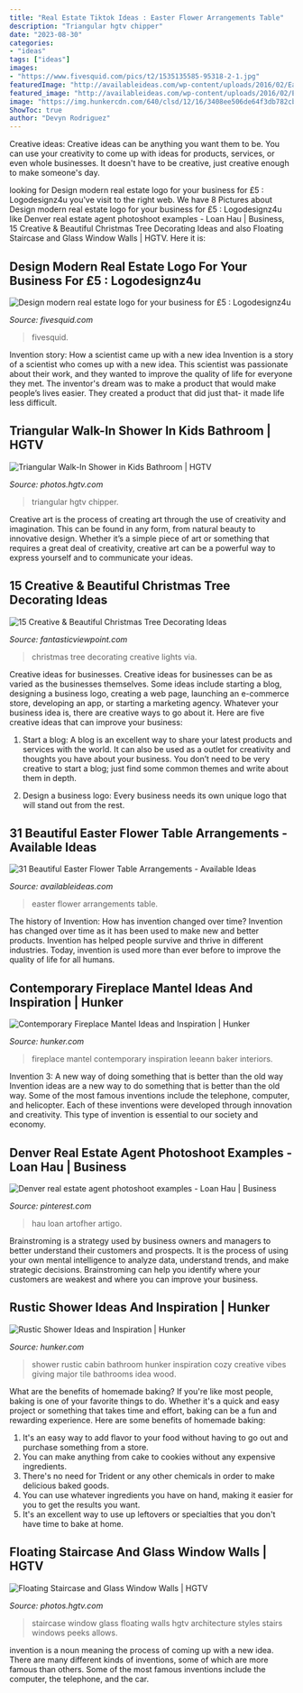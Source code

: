 ```yaml
---
title: "Real Estate Tiktok Ideas : Easter Flower Arrangements Table"
description: "Triangular hgtv chipper"
date: "2023-08-30"
categories:
- "ideas"
tags: ["ideas"]
images:
- "https://www.fivesquid.com/pics/t2/1535135585-95318-2-1.jpg"
featuredImage: "http://availableideas.com/wp-content/uploads/2016/02/Easter-Flower-Table-Arrangements-20.jpg"
featured_image: "http://availableideas.com/wp-content/uploads/2016/02/Easter-Flower-Table-Arrangements-20.jpg"
image: "https://img.hunkercdn.com/640/clsd/12/16/3408ee506de64f3db782cb62fe0dabec.jpg"
ShowToc: true
author: "Devyn Rodriguez"
---
```



Creative ideas:
Creative ideas can be anything you want them to be. You can use your creativity to come up with ideas for products, services, or even whole businesses. It doesn't have to be creative, just creative enough to make someone's day.

	

		
looking for Design modern real estate logo for your business for £5 : Logodesignz4u you've visit to the right web. We have 8 Pictures about Design modern real estate logo for your business for £5 : Logodesignz4u like Denver real estate agent photoshoot examples - Loan Hau | Business, 15 Creative &amp; Beautiful Christmas Tree Decorating Ideas and also Floating Staircase and Glass Window Walls | HGTV. Here it is:
		
    
## Design Modern Real Estate Logo For Your Business For £5 : Logodesignz4u

<img loading=lazy src="https://www.fivesquid.com/pics/t2/1535135585-95318-2-1.jpg" onerror="this.onerror=null;this.src='https://tse1.mm.bing.net/th?id=OIP.UFTBRL5Bh-qEd8s-spEuVwHaE7&amp;pid=15.1';" alt="Design modern real estate logo for your business for £5 : Logodesignz4u">

_Source: fivesquid.com_

>fivesquid. 

	

Invention story: How a scientist came up with a new idea
Invention is a story of a scientist who comes up with a new idea. This scientist was passionate about their work, and they wanted to improve the quality of life for everyone they met. The inventor's dream was to make a product that would make people’s lives easier. They created a product that did just that- it made life less difficult.

    
## Triangular Walk-In Shower In Kids Bathroom | HGTV

<img loading=lazy src="https://hgtvhome.sndimg.com/content/dam/images/hgtv/fullset/2017/9/15/0/IO_Kristianne-Watts_Redefined-Industrial_8.jpg.rend.hgtvcom.966.1449.suffix/1505492240907.jpeg" onerror="this.onerror=null;this.src='https://tse1.mm.bing.net/th?id=OIP.KF__vh7tMw4SbDNiVI6r8QHaLH&amp;pid=15.1';" alt="Triangular Walk-In Shower in Kids Bathroom | HGTV">

_Source: photos.hgtv.com_

>triangular hgtv chipper. 

	

Creative art is the process of creating art through the use of creativity and imagination. This can be found in any form, from natural beauty to innovative design. Whether it’s a simple piece of art or something that requires a great deal of creativity, creative art can be a powerful way to express yourself and to communicate your ideas.

    
## 15 Creative &amp; Beautiful Christmas Tree Decorating Ideas

<img loading=lazy src="http://www.fantasticviewpoint.com/wp-content/uploads/2014/12/santas-best-christmas-designs-.-com-Suzy-q-better-decorating-bible-blog-fabulous-Christmas-tree-how-to-design-home-makeover-color-scheme-ornaments-lights-wire-trunk-beads-garland-nuts.jpg" onerror="this.onerror=null;this.src='https://tse4.mm.bing.net/th?id=OIP.KzJyavuH7OjNeZQy4hEfawHaJ5&amp;pid=15.1';" alt="15 Creative &amp; Beautiful Christmas Tree Decorating Ideas">

_Source: fantasticviewpoint.com_

>christmas tree decorating creative lights via. 

	

Creative ideas for businesses.
Creative ideas for businesses can be as varied as the businesses themselves. Some ideas include starting a blog, designing a business logo, creating a web page, launching an e-commerce store, developing an app, or starting a marketing agency. Whatever your business idea is, there are creative ways to go about it. Here are five creative ideas that can improve your business:
1. Start a blog: A blog is an excellent way to share your latest products and services with the world. It can also be used as a outlet for creativity and thoughts you have about your business. You don’t need to be very creative to start a blog; just find some common themes and write about them in depth.

2. Design a business logo: Every business needs its own unique logo that will stand out from the rest.

    
## 31 Beautiful Easter Flower Table Arrangements - Available Ideas

<img loading=lazy src="http://availableideas.com/wp-content/uploads/2016/02/Easter-Flower-Table-Arrangements-20.jpg" onerror="this.onerror=null;this.src='https://tse3.mm.bing.net/th?id=OIP.jXw3fNu2ukaHnB_08Egx5QHaLG&amp;pid=15.1';" alt="31 Beautiful Easter Flower Table Arrangements - Available Ideas">

_Source: availableideas.com_

>easter flower arrangements table. 

	

The history of Invention: How has invention changed over time?
Invention has changed over time as it has been used to make new and better products. Invention has helped people survive and thrive in different industries. Today, invention is used more than ever before to improve the quality of life for all humans.

    
## Contemporary Fireplace Mantel Ideas And Inspiration | Hunker

<img loading=lazy src="https://img.hunkercdn.com/640/cme-data/9/26/810af9e9251c4d5ca60a7a598a60f794.jpg" onerror="this.onerror=null;this.src='https://tse1.mm.bing.net/th?id=OIP.EFQIicmjcWpfgh0R9FyvPgHaLF&amp;pid=15.1';" alt="Contemporary Fireplace Mantel Ideas and Inspiration | Hunker">

_Source: hunker.com_

>fireplace mantel contemporary inspiration leeann baker interiors. 

	

Invention 3: A new way of doing something that is better than the old way
Invention ideas are a new way to do something that is better than the old way. Some of the most famous inventions include the telephone, computer, and helicopter. Each of these inventions were developed through innovation and creativity. This type of invention is essential to our society and economy.

    
## Denver Real Estate Agent Photoshoot Examples - Loan Hau | Business

<img loading=lazy src="https://i.pinimg.com/736x/ab/2c/d6/ab2cd69e40c2136ff7b8c0570b8a5db2.jpg" onerror="this.onerror=null;this.src='https://tse2.mm.bing.net/th?id=OIP.CRvHvy1A1wU1zQsdJz6_cgHaLH&amp;pid=15.1';" alt="Denver real estate agent photoshoot examples - Loan Hau | Business">

_Source: pinterest.com_

>hau loan artofher artigo. 

	

Brainstroming is a strategy used by business owners and managers to better understand their customers and prospects. It is the process of using your own mental intelligence to analyze data, understand trends, and make strategic decisions. Brainstroming can help you identify where your customers are weakest and where you can improve your business.

    
## Rustic Shower Ideas And Inspiration | Hunker

<img loading=lazy src="https://img.hunkercdn.com/640/clsd/12/16/3408ee506de64f3db782cb62fe0dabec.jpg" onerror="this.onerror=null;this.src='https://tse1.mm.bing.net/th?id=OIP.AH2rQ8-7Ypb8UepV0rCZ7wHaLH&amp;pid=15.1';" alt="Rustic Shower Ideas and Inspiration | Hunker">

_Source: hunker.com_

>shower rustic cabin bathroom hunker inspiration cozy creative vibes giving major tile bathrooms idea wood. 

	

What are the benefits of homemade baking?
If you're like most people, baking is one of your favorite things to do. Whether it's a quick and easy project or something that takes time and effort, baking can be a fun and rewarding experience. Here are some benefits of homemade baking: 
1) It's an easy way to add flavor to your food without having to go out and purchase something from a store. 
2) You can make anything from cake to cookies without any expensive ingredients. 
3) There's no need for Trident or any other chemicals in order to make delicious baked goods. 
4) You can use whatever ingredients you have on hand, making it easier for you to get the results you want. 
5) It's an excellent way to use up leftovers or specialties that you don't have time to bake at home.

    
## Floating Staircase And Glass Window Walls | HGTV

<img loading=lazy src="https://hgtvhome.sndimg.com/content/dam/images/hgtv/fullset/2016/9/26/1/Design-Styles-Architecture_Appian-Way_8.jpg.rend.hgtvcom.966.1449.suffix/1474909542185.jpeg" onerror="this.onerror=null;this.src='https://tse2.mm.bing.net/th?id=OIP.hctR1l36OmEJAQFMZNIivAHaLH&amp;pid=15.1';" alt="Floating Staircase and Glass Window Walls | HGTV">

_Source: photos.hgtv.com_

>staircase window glass floating walls hgtv architecture styles stairs windows peeks allows. 

	

invention is a noun meaning the process of coming up with a new idea. There are many different kinds of inventions, some of which are more famous than others. Some of the most famous inventions include the computer, the telephone, and the car.

